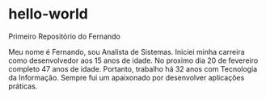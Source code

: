 # hello-world
Primeiro Repositório do Fernando

Meu nome é Fernando, sou Analista de Sistemas.
Iniciei minha carreira como desenvolvedor aos 15 anos de idade.
No proximo dia 20 de fevereiro completo 47 anos de idade.
Portanto, trabalho há 32 anos com Tecnologia da Informação.
Sempre fui um apaixonado por desenvolver aplicações práticas.
